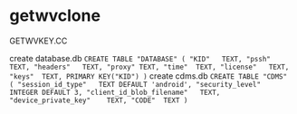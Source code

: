 # getwvclone
GETWVKEY.CC

create database.db
`CREATE TABLE "DATABASE" (
	"KID"	TEXT,
	"pssh"	TEXT,
	"headers"	TEXT,
	"proxy"	TEXT,
	"time"	TEXT,
	"license"	TEXT,
	"keys"	TEXT,
	PRIMARY KEY("KID")
)`
create cdms.db
`CREATE TABLE "CDMS" (
	"session_id_type"	TEXT DEFAULT 'android',
	"security_level"	INTEGER DEFAULT 3,
	"client_id_blob_filename"	TEXT,
	"device_private_key"	TEXT,
	"CODE"	TEXT
)`
